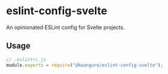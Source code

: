 # eslint-config-svelte
An opinionated ESLint config for Svelte projects.

## Usage

```javascript
// .eslintrc.js
module.exports = require("@kwangure/eslint-config-svelte");
```